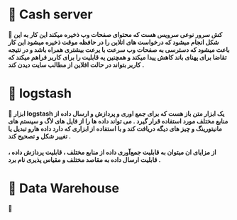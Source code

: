 # 🔶 Cash server
#### 💠 کش سرور نوعی سرویس هست که محتوای صفحات وب ذخیره میکند این کار به این شکل انجام میشود که درخواست های انلاین را در حافظه موقت ذخیره میشود این کار باعث میشود که دسترسی به صفحات وب سرعت با یرعت بیشتری همراه باشد و در نتیجه تقاضا برای پهنای باند کاهش پیدا میکند و همچنین یه قابلیت را برای کاربر فراهم میکند که کاربر بتواند در حالت افلاین از مطالب سایت دیدن کند . 
# 🔶 logstash
#### 💠 ابزار logstash یک ابزار متن باز هست که برای جمع اوری و پردازش و ارسال داده از منابع مختلف مورد استفاده قرار گیرد . می تواند داده ها را از فایل های لاگ و سیستم های مانیتورینگ و چیز های دیگه دریافت کند و با استفاده از ابزاری که دارد داده هارو تبدیل یا تغییر شکل و تصحیح کند .
#### از مزایای ان میتوان به قابلیت جمع‌آوری داده از منابع مختلف ، قابلیت پردازش داده ، قابلیت ارسال داده به مقاصد مختلف و مقیاس پذیری نام برد .
# 🔶 Data Warehouse
#### 💠 
